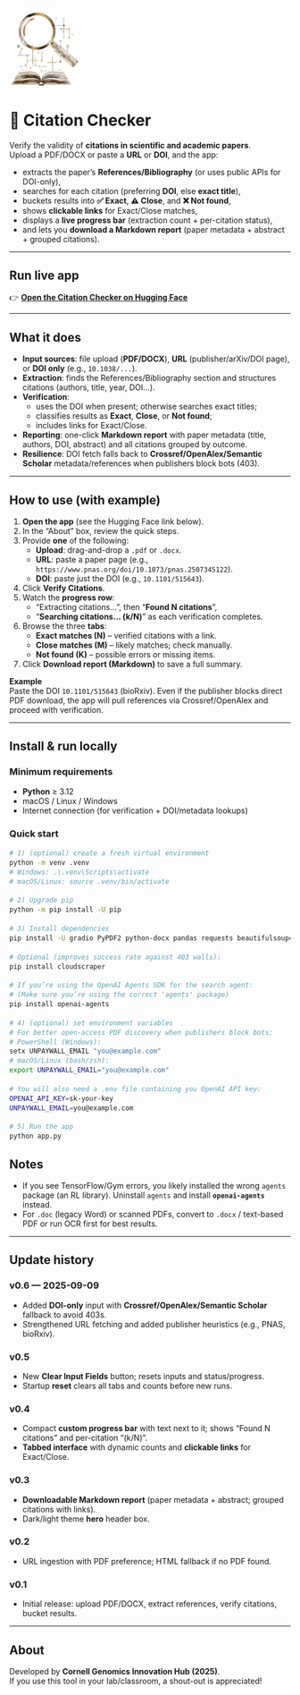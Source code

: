 <img src="./logo_magnifying_glass_examining_a_manuscript_transparent.png" alt="Citation Checker" width="25%">

# 🔎 Citation Checker

Verify the validity of **citations in scientific and academic papers**.  
Upload a PDF/DOCX or paste a **URL** or **DOI**, and the app:

- extracts the paper’s **References/Bibliography** (or uses public APIs for DOI-only),
- searches for each citation (preferring **DOI**, else **exact title**),
- buckets results into **✅ Exact**, **⚠️ Close**, and **❌ Not found**,  
- shows **clickable links** for Exact/Close matches,
- displays a **live progress bar** (extraction count + per-citation status),
- and lets you **download a Markdown report** (paper metadata + abstract + grouped citations).

---

## Run live app

👉 **[Open the Citation Checker on Hugging Face](https://huggingface.co/spaces/your-org/citation-verifier)**  

---

## What it does

- **Input sources**: file upload (**PDF/DOCX**), **URL** (publisher/arXiv/DOI page), or **DOI only** (e.g., `10.1038/...`).
- **Extraction**: finds the References/Bibliography section and structures citations (authors, title, year, DOI…).
- **Verification**:
  - uses the DOI when present; otherwise searches exact titles;
  - classifies results as **Exact**, **Close**, or **Not found**;
  - includes links for Exact/Close.
- **Reporting**: one-click **Markdown report** with paper metadata (title, authors, DOI, abstract) and all citations grouped by outcome.
- **Resilience**: DOI fetch falls back to **Crossref/OpenAlex/Semantic Scholar** metadata/references when publishers block bots (403).

---

## How to use (with example)

1. **Open the app** (see the Hugging Face link below).
2. In the “About” box, review the quick steps.
3. Provide **one** of the following:
   - **Upload**: drag-and-drop a `.pdf` or `.docx`.
   - **URL**: paste a paper page (e.g., `https://www.pnas.org/doi/10.1073/pnas.2507345122`).
   - **DOI**: paste just the DOI (e.g., `10.1101/515643`).
4. Click **Verify Citations**.
5. Watch the **progress row**:
   - “Extracting citations…”, then “**Found N citations**”,
   - “**Searching citations… (k/N)**” as each verification completes.
6. Browse the three **tabs**:
   - **Exact matches (N)** – verified citations with a link.
   - **Close matches (M)** – likely matches; check manually.
   - **Not found (K)** – possible errors or missing items.
7. Click **Download report (Markdown)** to save a full summary.

**Example**  
Paste the DOI `10.1101/515643` (bioRxiv). Even if the publisher blocks direct PDF download, the app will pull references via Crossref/OpenAlex and proceed with verification.

---

## Install & run locally

### Minimum requirements
- **Python** ≥ 3.12  
- macOS / Linux / Windows
- Internet connection (for verification + DOI/metadata lookups)

### Quick start

```bash
# 1) (optional) create a fresh virtual environment
python -m venv .venv
# Windows: .\.venv\Scripts\activate
# macOS/Linux: source .venv/bin/activate

# 2) Upgrade pip
python -m pip install -U pip

# 3) Install dependencies
pip install -U gradio PyPDF2 python-docx pandas requests beautifulsoup4

# Optional (improves success rate against 403 walls):
pip install cloudscraper

# If you’re using the OpenAI Agents SDK for the search agent:
# (Make sure you’re using the correct 'agents' package)
pip install openai-agents

# 4) (optional) set environment variables
# For better open-access PDF discovery when publishers block bots:
# PowerShell (Windows):
setx UNPAYWALL_EMAIL "you@example.com"
# macOS/Linux (bash/zsh):
export UNPAYWALL_EMAIL="you@example.com"

# You will also need a .env file containing you OpenAI API key:
OPENAI_API_KEY=sk-your-key
UNPAYWALL_EMAIL=you@example.com

# 5) Run the app
python app.py
```

## Notes

- If you see TensorFlow/Gym errors, you likely installed the wrong `agents` package (an RL library). Uninstall `agents` and install **`openai-agents`** instead.
- For `.doc` (legacy Word) or scanned PDFs, convert to `.docx` / text-based PDF or run OCR first for best results.

---

## Update history

### v0.6 — 2025-09-09
- Added **DOI-only** input with **Crossref/OpenAlex/Semantic Scholar** fallback to avoid 403s.
- Strengthened URL fetching and added publisher heuristics (e.g., PNAS, bioRxiv).

### v0.5
- New **Clear Input Fields** button; resets inputs and status/progress.
- Startup **reset** clears all tabs and counts before new runs.

### v0.4
- Compact **custom progress bar** with text next to it; shows “Found N citations” and per-citation “(k/N)”.
- **Tabbed interface** with dynamic counts and **clickable links** for Exact/Close.

### v0.3
- **Downloadable Markdown report** (paper metadata + abstract; grouped citations with links).
- Dark/light theme **hero** header box.

### v0.2
- URL ingestion with PDF preference; HTML fallback if no PDF found.

### v0.1
- Initial release: upload PDF/DOCX, extract references, verify citations, bucket results.

---

## About

Developed by **Cornell Genomics Innovation Hub (2025)**.  
If you use this tool in your lab/classroom, a shout-out is appreciated!
